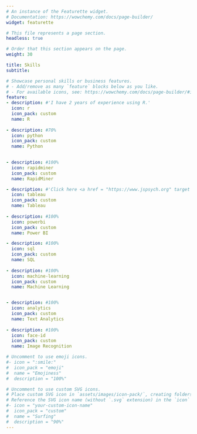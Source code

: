 ```yaml
---
# An instance of the Featurette widget.
# Documentation: https://wowchemy.com/docs/page-builder/
widget: featurette

# This file represents a page section.
headless: true

# Order that this section appears on the page.
weight: 30

title: Skills
subtitle:

# Showcase personal skills or business features.
# - Add/remove as many `feature` blocks below as you like.
# - For available icons, see: https://wowchemy.com/docs/page-builder/#icons
feature:
- description: #'I have 2 years of experience using R.'
  icon: r
  icon_pack: custom
  name: R
  
- description: #70%
  icon: python
  icon_pack: custom
  name: Python
  

- description: #100%
  icon: rapidminer
  icon_pack: custom
  name: RapidMiner

- description: #'Click here <a href = "https://www.jspsych.org" target ="_blank" rel="noopener noreferrer" style="color: #F76F8E">jspsych</a> to see my Tableau dashboards.'
  icon: tableau
  icon_pack: custom
  name: Tableau
  
- description: #100%
  icon: powerbi
  icon_pack: custom
  name: Power BI

- description: #100%
  icon: sql
  icon_pack: custom
  name: SQL  
  
- description: #100%
  icon: machine-learning
  icon_pack: custom
  name: Machine Learning


- description: #100%
  icon: analytics
  icon_pack: custom
  name: Text Analytics
  
- description: #100%
  icon: face-id
  icon_pack: custom
  name: Image Recognition

# Uncomment to use emoji icons.
#- icon = ":smile:"
#  icon_pack = "emoji"
#  name = "Emojiness"
#  description = "100%"  

# Uncomment to use custom SVG icons.
# Place custom SVG icon in `assets/images/icon-pack/`, creating folders if necessary.
# Reference the SVG icon name (without `.svg` extension) in the `icon` field.
#- icon = "your-custom-icon-name"
#  icon_pack = "custom"
#  name = "Surfing"
#  description = "90%"
---
```

